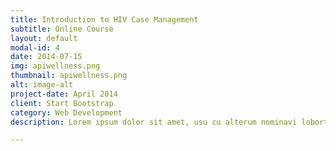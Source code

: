 ```yaml
---
title: Introduction to HIV Case Management
subtitle: Online Course
layout: default
modal-id: 4
date: 2014-07-15
img: apiwellness.png
thumbnail: apiwellness.png
alt: image-alt
project-date: April 2014
client: Start Bootstrap
category: Web Development
description: Lorem ipsum dolor sit amet, usu cu alterum nominavi lobortis. At duo novum diceret. Tantas apeirian vix et, usu sanctus postulant inciderint ut, populo diceret necessitatibus in vim. Cu eum dicam feugiat noluisse.

---
```

